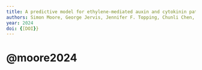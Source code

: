 ```yaml
---
title: A predictive model for ethylene-mediated auxin and cytokinin patterning in the Arabidopsis root
authors: Simon Moore, George Jervis, Jennifer F. Topping, Chunli Chen, Junli Liu, Keith Lindsey
year: 2024
doi: {[DOI}}
---
```

# @moore2024


